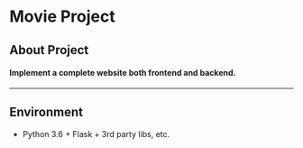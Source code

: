 # Movie Project
## About Project
#### Implement a complete website both frontend and backend.

---

## Environment
* Python 3.6 + Flask + 3rd party libs, etc.